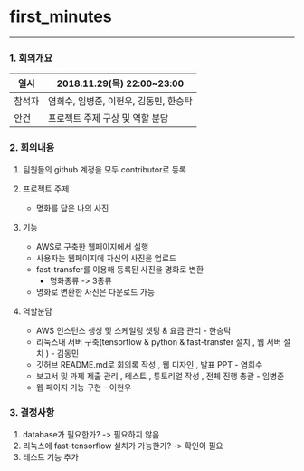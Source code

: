 # first_minutes

----------
### 1. 회의개요

| 일시    |2018.11.29(목) 22:00~23:00      |
| --------|-------------------------------|
| 참석자  |염희수, 임병준, 이헌우, 김동민, 한승탁|
| 안건    |프로젝트 주제 구상 및 역할 분담   |


### 2. 회의내용

 1. 팀원들의 github 계정을 모두 contributor로 등록

 2. 프로젝트 주제
    - 명화를 담은 나의 사진
 
 3. 기능
    - AWS로 구축한 웹페이지에서 실행
    - 사용자는 웹페이지에 자신의 사진을 업로드
    - fast-transfer를 이용해 등록된 사진을 명화로 변환
        - 명화종류 -> 3종류
    - 명화로 변환한 사진은 다운로드 가능

 4. 역할분담
    - AWS 인스턴스 생성 및 스케일링 셋팅 & 요금 관리 - 한승탁
    - 리눅스내 서버 구축(tensorflow & python & fast-transfer 설치 , 웹 서버 설치 ) - 김동민
    - 깃허브 README.md로 회의록 작성 , 웹 디자인 , 발표 PPT - 염희수
    - 보고서 및 과제 제출 관리 , 테스트 , 튜토리얼 작성 , 전체 진행 총괄 - 임병준
    - 웹 페이지 기능 구현 - 이헌우
  
 
 ### 3. 결정사항
 
  1. database가 필요한가? -> 필요하지 않음
  2. 리눅스에 fast-tensorflow 설치가 가능한가? -> 확인이 필요
  3. 테스트 기능 추가
    
